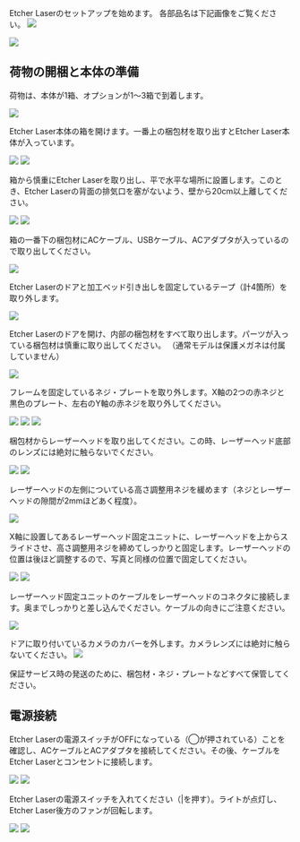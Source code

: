 Etcher Laserのセットアップを始めます。
各部品名は下記画像をご覧ください。
<img src="./images/parts_1.jpg">

<img src="./images/parts_2.jpg">

## 荷物の開梱と本体の準備
荷物は、本体が1箱、オプションが1〜3箱で到着します。

<img src="./images/hardware_setup_1.jpg">

Etcher Laser本体の箱を開けます。一番上の梱包材を取り出すとEtcher Laser本体が入っています。

<img src="./images/hardware_setup_2.jpg">

<img src="./images/hardware_setup_3.jpg">

箱から慎重にEtcher Laserを取り出し、平で水平な場所に設置します。このとき、Etcher Laserの背面の排気口を塞がないよう、壁から20cm以上離してください。

<img src="./images/hardware_setup_4.jpg">

<img src="./images/hardware_setup_5.jpg">

箱の一番下の梱包材にACケーブル、USBケーブル、ACアダプタが入っているので取り出してください。

<img src="./images/hardware_setup_6.jpg">

Etcher Laserのドアと加工ベッド引き出しを固定しているテープ（計4箇所）を取り外します。

<img src="./images/hardware_setup_7.jpg">

Etcher Laserのドアを開け、内部の梱包材をすべて取り出します。パーツが入っている梱包材は慎重に取り出してください。
（通常モデルは保護メガネは付属していません）

<img src="./images/hardware_setup_8.jpg">

フレームを固定しているネジ・プレートを取り外します。X軸の2つの赤ネジと黒色のプレート、左右のY軸の赤ネジを取り外してください。

<img src="./images/hardware_setup_9.jpg">

<img src="./images/hardware_setup_10.jpg">

<img src="./images/hardware_setup_9-1.jpg">

梱包材からレーザーヘッドを取り出してください。この時、レーザーヘッド底部のレンズには絶対に触らないでください。

<img src="./images/hardware_setup_11.jpg">

<img src="./images/hardware_setup_12.jpg">

レーザーヘッドの左側についている高さ調整用ネジを緩めます（ネジとレーザーヘッドの隙間が2mmほどあく程度）。

<img src="./images/hardware_setup_13.jpg">

X軸に設置してあるレーザーヘッド固定ユニットに、レーザーヘッドを上からスライドさせ、高さ調整用ネジを締めてしっかりと固定します。レーザーヘッドの位置は後ほど調整するので、写真と同様の位置で固定してください。

<img src="./images/hardware_setup_14.jpg">

<img src="./images/hardware_setup_15.jpg">

レーザーヘッド固定ユニットのケーブルをレーザーヘッドのコネクタに接続します。奥までしっかりと差し込んでください。ケーブルの向きにご注意ください。

<img src="./images/hardware_setup_16.jpg">


ドアに取り付いているカメラのカバーを外します。カメラレンズには絶対に触らないてください。
<img src="./images/hardware_setup_17.jpg">

保証サービス時の発送のために、梱包材・ネジ・プレートなどすべて保管してください。

## 電源接続
Etcher Laserの電源スイッチがOFFになっている（◯が押されている）ことを確認し、ACケーブルとACアダプタを接続してください。その後、ケーブルをEtcher Laserとコンセントに接続します。

<img src="./images/hardware_setup_18.jpg">

<img src="./images/hardware_setup_19.jpg">

Etcher Laserの電源スイッチを入れてください（|を押す）。ライトが点灯し、Etcher Laser後方のファンが回転します。

<img src="./images/hardware_setup_21.jpg">

<img src="./images/hardware_setup_20.jpg">
